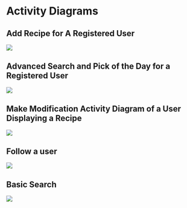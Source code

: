 # Activity Diagrams #

## Add Recipe for A Registered User ##
<img src='https://dl.dropboxusercontent.com/s/ow1j1a0psykqcil/addrecipe1.png'>

<h2>Advanced Search and Pick of the Day for a Registered User</h2>
<img src='https://dl.dropboxusercontent.com/s/jgyxinegpl7jntz/searchActivity.png'>

<h2>Make Modification Activity Diagram of a User Displaying a Recipe</h2>
<img src='https://dl.dropboxusercontent.com/s/ttkogvaurmvkbxk/modification.png'>

<h2>Follow a user</h2>
<img src='https://dl.dropboxusercontent.com/s/u0sgd10zjpi0pav/1098367_10152747974547468_451493302_n.jpg'>

<h2>Basic Search</h2>

<img src='https://dl.dropboxusercontent.com/u/45511253/activity1.png'>